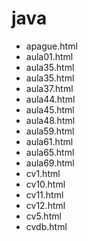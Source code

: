 # java

* apague.html
* aula01.html
* aula35.html
* aula35.html
* aula37.html
* aula44.html
* aula45.html
* aula48.html
* aula59.html
* aula61.html
* aula65.html
* aula69.html
* cv1.html
* cv10.html
* cv11.html
* cv12.html
* cv5.html
* cvdb.html



